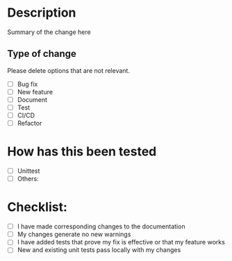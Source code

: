 # Description

Summary of the change here

## Type of change

Please delete options that are not relevant.

- [ ] Bug fix
- [ ] New feature
- [ ] Document
- [ ] Test
- [ ] CI/CD
- [ ] Refactor

# How has this been tested

- [ ] Unittest
- [ ] Others: <!--Fill out here -->

# Checklist:

- [ ] I have made corresponding changes to the documentation
- [ ] My changes generate no new warnings
- [ ] I have added tests that prove my fix is effective or that my feature works
- [ ] New and existing unit tests pass locally with my changes
